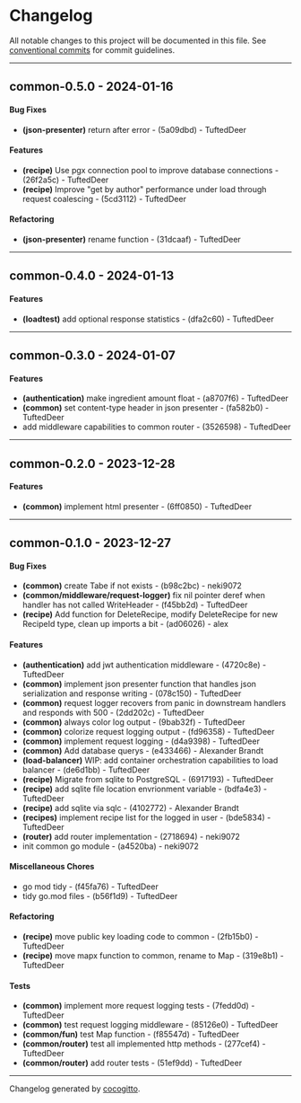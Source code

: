 # Changelog
All notable changes to this project will be documented in this file. See [conventional commits](https://www.conventionalcommits.org/) for commit guidelines.

- - -
## common-0.5.0 - 2024-01-16
#### Bug Fixes
- **(json-presenter)** return after error - (5a09dbd) - TuftedDeer
#### Features
- **(recipe)** Use pgx connection pool to improve database connections - (26f2a5c) - TuftedDeer
- **(recipe)** Improve "get by author" performance under load through request coalescing - (5cd3112) - TuftedDeer
#### Refactoring
- **(json-presenter)** rename function - (31dcaaf) - TuftedDeer

- - -

## common-0.4.0 - 2024-01-13
#### Features
- **(loadtest)** add optional response statistics - (dfa2c60) - TuftedDeer

- - -

## common-0.3.0 - 2024-01-07
#### Features
- **(authentication)** make ingredient amount float - (a8707f6) - TuftedDeer
- **(common)** set content-type header in json presenter - (fa582b0) - TuftedDeer
- add middleware capabilities to common router - (3526598) - TuftedDeer

- - -

## common-0.2.0 - 2023-12-28
#### Features
- **(common)** implement html presenter - (6ff0850) - TuftedDeer

- - -

## common-0.1.0 - 2023-12-27
#### Bug Fixes
- **(common)** create Tabe if not exists - (b98c2bc) - neki9072
- **(common/middleware/request-logger)** fix nil pointer deref when handler has not called WriteHeader - (f45bb2d) - TuftedDeer
- **(recipe)** Add function for DeleteRecipe, modify DeleteRecipe for new RecipeId type, clean up imports a bit - (ad06026) - alex
#### Features
- **(authentication)** add jwt authentication middleware - (4720c8e) - TuftedDeer
- **(common)** implement json presenter function that handles json serialization and response writing - (078c150) - TuftedDeer
- **(common)** request logger recovers from panic in downstream handlers and responds with 500 - (2dd202c) - TuftedDeer
- **(common)** always color log output - (9bab32f) - TuftedDeer
- **(common)** colorize request logging output - (fd96358) - TuftedDeer
- **(common)** implement request logging - (d4a9398) - TuftedDeer
- **(common)** Add database querys - (e433466) - Alexander Brandt
- **(load-balancer)** WIP: add container orchestration capabilities to load balancer - (de6d1bb) - TuftedDeer
- **(recipe)** Migrate from sqlite to PostgreSQL - (6917193) - TuftedDeer
- **(recipe)** add sqlite file location envrionment variable - (bdfa4e3) - TuftedDeer
- **(recipe)** add sqlite via sqlc - (4102772) - Alexander Brandt
- **(recipes)** implement recipe list for the logged in user - (bde5834) - TuftedDeer
- **(router)** add router implementation - (2718694) - neki9072
- init common go module - (a4520ba) - neki9072
#### Miscellaneous Chores
- go mod tidy - (f45fa76) - TuftedDeer
- tidy go.mod files - (b56f1d9) - TuftedDeer
#### Refactoring
- **(recipe)** move public key loading code to common - (2fb15b0) - TuftedDeer
- **(recipe)** move mapx function to common, rename to Map - (319e8b1) - TuftedDeer
#### Tests
- **(common)** implement more request logging tests - (7fedd0d) - TuftedDeer
- **(common)** test request logging middleware - (85126e0) - TuftedDeer
- **(common/fun)** test Map function - (f85547d) - TuftedDeer
- **(common/router)** test all implemented http methods - (277cef4) - TuftedDeer
- **(common/router)** add router tests - (51ef9dd) - TuftedDeer

- - -

Changelog generated by [cocogitto](https://github.com/cocogitto/cocogitto).